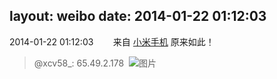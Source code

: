 layout: weibo
date: 2014-01-22 01:12:03
---
2014-01-22 01:12:03  &nbsp;&nbsp;&nbsp;&nbsp;&nbsp;&nbsp; 来自 <a href="http://app.weibo.com/t/feed/22zMnn" rel="nofollow">小米手机</a>
原来如此！
>  @xcv58_: 65.49.2.178 ​​​
>  ![图片](https://ww4.sinaimg.cn/large/801f7e9ajw1ecr9siaoiaj218g0p1wjg.jpg)
